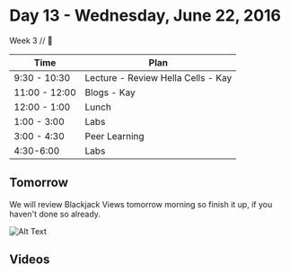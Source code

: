 # Day 13 - Wednesday, June 22, 2016 

Week 3 // :blue_heart:

Time       | Plan     |
----------------|-------
9:30 - 10:30  | Lecture - Review Hella Cells - Kay
11:00 - 12:00 | Blogs - Kay
12:00 - 1:00   | Lunch
1:00 - 3:00    | Labs
3:00 - 4:30   | Peer Learning
4:30-6:00     | Labs

## Tomorrow

We will review Blackjack Views tomorrow morning so finish it up, if you haven't done so already.

![Alt Text](http://i.makeagif.com/media/9-27-2015/Rqhfvi.gif)

## Videos

